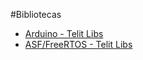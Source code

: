 #Bibliotecas

* [Arduino - Telit Libs](..\arduino\html\index.html)
* [ASF/FreeRTOS - Telit Libs](..\asf\html\index.html)